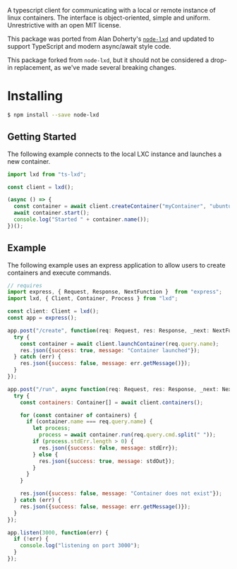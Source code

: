 A typescript client for communicating with a local or remote instance of linux containers. The interface is object-oriented, simple and uniform. Unrestrictive with an open MIT license.

This package was ported from Alan Doherty's [`node-lxd`](https://github.com/alandoherty/node-lxd) and updated to support TypeScript and modern async/await style code.

This package forked from `node-lxd`, but it should not be considered a drop-in replacement, as we've made several breaking changes.

# Installing

```bash
$ npm install --save node-lxd
```

## Getting Started ##

The following example connects to the local LXC instance and launches a new container.

```js
import lxd from "ts-lxd";

const client = lxd();

(async () => {
  const container = await client.createContainer("myContainer", "ubuntu");
  await container.start();
  console.log("Started " + container.name());
})();
```

## Example ##

The following example uses an express application to allow users to create containers and execute commands.

```js
// requires
import express, { Request, Response, NextFunction }  from "express";
import lxd, { Client, Container, Process } from "lxd";

const client: Client = lxd();
const app = express();

app.post("/create", function(req: Request, res: Response, _next: NextFunction): void {
  try {
    const container = await client.launchContainer(req.query.name);
    res.json({success: true, message: "Container launched"});
  } catch (err) {
    res.json({success: false, message: err.getMessage()});
  }
});

app.post("/run", async function(req: Request, res: Response, _next: NextFunction) {
  try {
    const containers: Container[] = await client.containers();

    for (const container of containers) {
      if (container.name === req.query.name) {
        let process;
          process = await container.run(req.query.cmd.split(" "));
        if (process.stdErr.length > 0) {
          res.json({success: false, message: stdErr});
        } else {
          res.json({success: true, message: stdOut});
        }
      }
    }

    res.json({success: false, message: "Container does not exist"});
  } catch (err) {
    res.json({success: false, message: err.getMessage()});
  }
});

app.listen(3000, function(err) {
  if (!err) {
    console.log("listening on port 3000");
  }
});
```